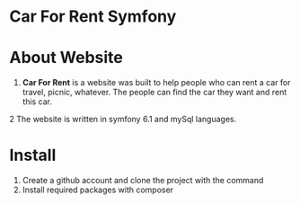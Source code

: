 # Car For Rent Symfony

# About Website

1. **Car For Rent** is a website was built to help people who can rent a car for travel, picnic, whatever. The people can find the car they want and rent this car.

2 The website is written in symfony 6.1 and mySql languages.

# Install

1.  Create a github account and clone the project with the command
2.  Install required packages with composer